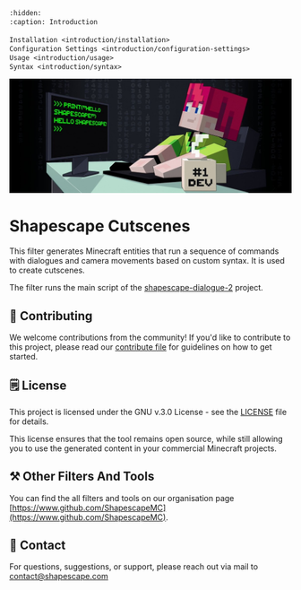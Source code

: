 ```{toctree}
:hidden:
:caption: Introduction

Installation <introduction/installation>
Configuration Settings <introduction/configuration-settings>
Usage <introduction/usage>
Syntax <introduction/syntax>
```

![](../header.jpg)

# Shapescape Cutscenes
This filter generates Minecraft entities that run a sequence of commands with
dialogues and camera movements based on custom syntax. It is used to create
cutscenes.

The filter runs the main script of the
[shapescape-dialogue-2](https://github.com/ShapescapeMC/shapescape-dialogue-2)
project.

## 👷 Contributing
We welcome contributions from the community! If you'd like to contribute to this project, please read our [contribute file](https://www.github.com/ShapescapeMC/Shapescape-Cutscenes/blob/main/CONTRIBUTING.md) for guidelines on how to get started.

## 🗒️ License
This project is licensed under the GNU v.3.0 License - see the [LICENSE](https://github.com/ShapescapeMC/Shapescape-Cutscenes/blob/main/LICENSE) file for details.

This license ensures that the tool remains open source, while still allowing you to use the generated content in your commercial Minecraft projects.

## ⚒️ Other Filters And Tools
You can find the all filters and tools on our organisation page [https://www.github.com/ShapescapeMC](https://www.github.com/ShapescapeMC).

## 📧 Contact
For questions, suggestions, or support, please reach out via mail to [contact@shapescape.com](mailto:contact@shapescape.com)
